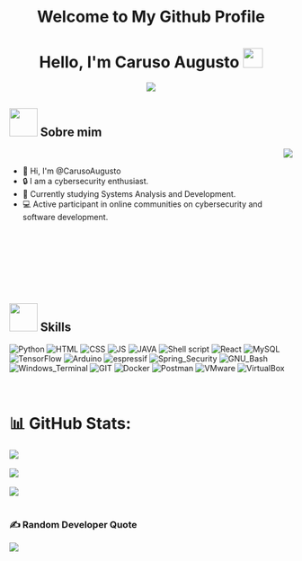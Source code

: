 <h1 align="Center">
    <br>
    Welcome to My Github Profile 
  <br>
</h1>

<h1 align="center"><b>Hello, I'm Caruso Augusto </b><img src="https://media.giphy.com/media/v1.Y2lkPTc5MGI3NjExdjNmaGg1Zml0MTBlcms4MmtlMHU1Zms5OXhvajM1ejJhdGliOWtieCZlcD12MV9pbnRlcm5hbF9naWZfYnlfaWQmY3Q9Zw/wwg1suUiTbCY8H8vIA/giphy-downsized-large.gif" width="35"></h1>

<p align="center">
    <a href="https://github.com/DenverCoder1/readme-typing-svg"><img src="https://readme-typing-svg.herokuapp.com?font=Time+New+Roman&color=cyan&size=25&center=true&vCenter=true&width=600&height=100&lines=Cybersecurity+Student,;Active+Learner/Researcher"></a>
</p>

## <picture><img src = "https://media.tenor.com/dHk-LfzHrtwAAAAi/linux-computer.gif" width = 50px></picture> **Sobre mim**
<picture> <img align="right" src="https://media.giphy.com/media/v1.Y2lkPTc5MGI3NjExZDlxM2h4ZWRscWUzemp5dHR4bGU4Z2ZqM291azhibzQzZGNhYjd2bSZlcD12MV9pbnRlcm5hbF9naWZfYnlfaWQmY3Q9Zw/077i6AULCXc0FKTj9s/giphy.gif"></picture>

<br>

- 👋 Hi, I'm @CarusoAugusto
- 🔒 I am a cybersecurity enthusiast.
- 📖 Currently studying Systems Analysis and Development.
- 💻 Active participant in online communities on cybersecurity and software development.

<br>
<br>
<br>
<br>
<br>
<br>

## <picture><img src = "https://media1.tenor.com/m/5ry-200hErMAAAAd/hacker-hacker-man.gif" width = 50px height = 50px></picture> **Skills**


![Python](https://img.shields.io/badge/Python-323330?style=for-the-badge&logo=python&logoColor=white)
![HTML](https://img.shields.io/badge/HTML5-323330?style=for-the-badge&logo=html5&logoColor=white)
![CSS](https://img.shields.io/badge/CSS-323330?&style=for-the-badge&logo=css3&logoColor=white)
![JS](https://img.shields.io/badge/JavaScript-323330?style=for-the-badge&logo=javascript&logoColor=F7DF1E)
![JAVA](https://img.shields.io/badge/Java-323330?style=for-the-badge&logo=java&logoColor=white)
![Shell script](https://img.shields.io/badge/Shell_Script-323330?style=for-the-badge&logo=gnu-bash&logoColor=white)
![React](https://img.shields.io/badge/React-323330?style=for-the-badge&logo=react&logoColor=61DAFB)
![MySQL](https://img.shields.io/badge/MySQL-323330?style=for-the-badge&logo=mysql&logoColor=white)
![TensorFlow](https://img.shields.io/badge/TensorFlow-323330?style=for-the-badge&logo=tensorflow&logoColor=white)
![Arduino](https://img.shields.io/badge/Arduino-323330?style=for-the-badge&logo=Arduino&logoColor=white)
![espressif](https://img.shields.io/badge/espressif-323330?style=for-the-badge&logo=espressif&logoColor=white)
![Spring_Security](https://img.shields.io/badge/Spring_Security-323330?style=for-the-badge&logo=Spring-Security&logoColor=white)
![GNU_Bash](https://img.shields.io/badge/GNU%20Bash-323330?style=for-the-badge&logo=GNU%20Bash&logoColor=white)
![Windows_Terminal](https://img.shields.io/badge/windows%20terminal-323330?style=for-the-badge&logo=windows%20terminal&logoColor=white)
![GIT](https://img.shields.io/badge/GIT-323330?style=for-the-badge&logo=git&logoColor=white)
![Docker](https://img.shields.io/badge/docker-323330.svg?style=for-the-badge&logo=docker&logoColor=white)
![Postman](https://img.shields.io/badge/Postman-323330?style=for-the-badge&logo=postman&logoColor=white)
![VMware](https://img.shields.io/badge/VMware-323330?style=for-the-badge&logo=vmware&logoColor=white)
![VirtualBox](https://img.shields.io/badge/VirtualBox-323330?style=for-the-badge&logo=virtualbox&logoColor=white)


<br>

# 📊 GitHub Stats:

<div style="display: flex; flex-direction: column; align-items: flex-start;">
  <img src="https://github-readme-stats.vercel.app/api?username=ragnarcb&theme=blue-green&hide_border=false&include_all_commits=true&count"/><br/>
  <img src="https://github-readme-streak-stats.herokuapp.com/?user=ragnarcb&theme=blue-green&hide_border=false"/><br/>
  <img src="https://github-readme-stats.vercel.app/api/top-langs/?username=ragnarcb&theme=blue-green"/>
</div>

<br>

### ✍️ Random Developer Quote
![](https://quotes-github-readme.vercel.app/api?type=horizontal&theme=tokyonight)
<br>

